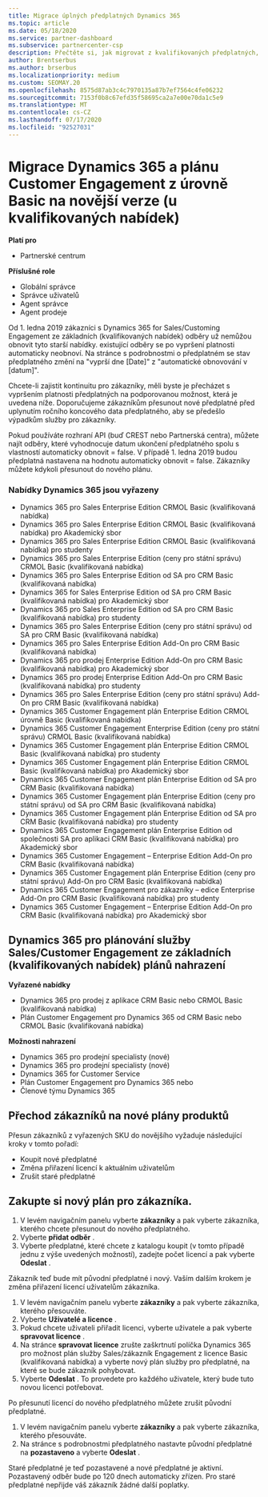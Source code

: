 ```yaml
---
title: Migrace úplných předplatných Dynamics 365
ms.topic: article
ms.date: 05/18/2020
ms.service: partner-dashboard
ms.subservice: partnercenter-csp
description: Přečtěte si, jak migrovat z kvalifikovaných předplatných, Basic Dynamics 365 na nové předplatné dřív, než vyprší platnost stávajících předplatných.
author: Brentserbus
ms.author: brserbus
ms.localizationpriority: medium
ms.custom: SEOMAY.20
ms.openlocfilehash: 8575d87ab3c4c7970135a87b7ef7564c4fe06232
ms.sourcegitcommit: 7153f0b8c67efd35f58695ca2a7e00e70da1c5e9
ms.translationtype: MT
ms.contentlocale: cs-CZ
ms.lasthandoff: 07/17/2020
ms.locfileid: "92527031"
---
```

# <a name="migrate-dynamics-365-and-customer-engagement-plan-from-basic-qualified-offers-to-newer-versions"></a>Migrace Dynamics 365 a plánu Customer Engagement z úrovně Basic na novější verze (u kvalifikovaných nabídek)

**Platí pro**

-  Partnerské centrum

**Příslušné role**
-   Globální správce
-   Správce uživatelů
-   Agent správce
-   Agent prodeje

Od 1. ledna 2019 zákazníci s Dynamics 365 for Sales/Customing Engagement ze základních (kvalifikovaných nabídek) odběry už nemůžou obnovit tyto starší nabídky. existující odběry se po vypršení platnosti automaticky neobnoví. Na stránce s podrobnostmi o předplatném se stav předplatného změní na "vyprší dne [Date]" z "automatické obnovování v [datum]". 

Chcete-li zajistit kontinuitu pro zákazníky, měli byste je přecházet s vypršením platnosti předplatných na podporovanou možnost, která je uvedena níže. Doporučujeme zákazníkům přesunout nové předplatné před uplynutím ročního koncového data předplatného, aby se předešlo výpadkům služby pro zákazníky.

Pokud používáte rozhraní API (buď CREST nebo Partnerská centra), můžete najít odběry, které vyhodnocuje datum ukončení předplatného spolu s vlastností automaticky obnovit = false. V případě 1. ledna 2019 budou předplatná nastavena na hodnotu automaticky obnovit = false. Zákazníky můžete kdykoli přesunout do nového plánu. 

### <a name="the-dynamics-365-offers-being-retired"></a>Nabídky Dynamics 365 jsou vyřazeny

- Dynamics 365 pro Sales Enterprise Edition CRMOL Basic (kvalifikovaná nabídka)
- Dynamics 365 pro Sales Enterprise Edition CRMOL Basic (kvalifikovaná nabídka) pro Akademický sbor
- Dynamics 365 pro Sales Enterprise Edition CRMOL Basic (kvalifikovaná nabídka) pro studenty
- Dynamics 365 pro Sales Enterprise Edition (ceny pro státní správu) CRMOL Basic (kvalifikovaná nabídka)
- Dynamics 365 pro Sales Enterprise Edition od SA pro CRM Basic (kvalifikovaná nabídka)
- Dynamics 365 for Sales Enterprise Edition od SA pro CRM Basic (kvalifikovaná nabídka) pro Akademický sbor
- Dynamics 365 pro Sales Enterprise Edition od SA pro CRM Basic (kvalifikovaná nabídka) pro studenty
- Dynamics 365 pro Sales Enterprise Edition (ceny pro státní správu) od SA pro CRM Basic (kvalifikovaná nabídka)
- Dynamics 365 pro Sales Enterprise Edition Add-On pro CRM Basic (kvalifikovaná nabídka)
- Dynamics 365 pro prodej Enterprise Edition Add-On pro CRM Basic (kvalifikovaná nabídka) pro Akademický sbor
- Dynamics 365 pro prodej Enterprise Edition Add-On pro CRM Basic (kvalifikovaná nabídka) pro studenty
- Dynamics 365 pro Sales Enterprise Edition (ceny pro státní správu) Add-On pro CRM Basic (kvalifikovaná nabídka)
- Dynamics 365 Customer Engagement plán Enterprise Edition CRMOL úrovně Basic (kvalifikovaná nabídka)
- Dynamics 365 Customer Engagement Enterprise Edition (ceny pro státní správu) CRMOL Basic (kvalifikovaná nabídka)
- Dynamics 365 Customer Engagement plán Enterprise Edition CRMOL Basic (kvalifikovaná nabídka) pro studenty
- Dynamics 365 Customer Engagement plán Enterprise Edition CRMOL Basic (kvalifikovaná nabídka) pro Akademický sbor
- Dynamics 365 Customer Engagement plán Enterprise Edition od SA pro CRM Basic (kvalifikovaná nabídka)
- Dynamics 365 Customer Engagement plán Enterprise Edition (ceny pro státní správu) od SA pro CRM Basic (kvalifikovaná nabídka)
- Dynamics 365 Customer Engagement plán Enterprise Edition od SA pro CRM Basic (kvalifikovaná nabídka) pro studenty
- Dynamics 365 Customer Engagement plán Enterprise Edition od společnosti SA pro aplikaci CRM Basic (kvalifikovaná nabídka) pro Akademický sbor
- Dynamics 365 Customer Engagement – Enterprise Edition Add-On pro CRM Basic (kvalifikovaná nabídka)
- Dynamics 365 Customer Engagement plán Enterprise Edition (ceny pro státní správu) Add-On pro CRM Basic (kvalifikovaná nabídka)
- Dynamics 365 Customer Engagement pro zákazníky – edice Enterprise Add-On pro CRM Basic (kvalifikovaná nabídka) pro studenty
- Dynamics 365 Customer Engagement – Enterprise Edition Add-On pro CRM Basic (kvalifikovaná nabídka) pro Akademický sbor



## <a name="dynamics-365-for-sales-customer-engagement-plan-from-basic-qualified-offers-replacement-plans"></a>Dynamics 365 pro plánování služby Sales/Customer Engagement ze základních (kvalifikovaných nabídek) plánů nahrazení

**Vyřazené nabídky**   

- Dynamics 365 pro prodej z aplikace CRM Basic nebo CRMOL Basic (kvalifikovaná nabídka)
- Plán Customer Engagement pro Dynamics 365 od CRM Basic nebo CRMOL Basic (kvalifikovaná nabídka)

**Možnosti nahrazení**
- Dynamics 365 pro prodejní specialisty (nové)
- Dynamics 365 pro prodejní specialisty (nové)
- Dynamics 365 for Customer Service
- Plán Customer Engagement pro Dynamics 365 nebo
- Členové týmu Dynamics 365



## <a name="transition-customers-to-new-product-plans"></a>Přechod zákazníků na nové plány produktů

Přesun zákazníků z vyřazených SKU do novějšího vyžaduje následující kroky v tomto pořadí:

- Koupit nové předplatné
- Změna přiřazení licencí k aktuálním uživatelům
- Zrušit staré předplatné

## <a name="purchase-the-new-plan-for-your-customer"></a>Zakupte si nový plán pro zákazníka.

1. V levém navigačním panelu vyberte **zákazníky** a pak vyberte zákazníka, kterého chcete přesunout do nového předplatného.
2. Vyberte **přidat odběr** .
3. Vyberte předplatné, které chcete z katalogu koupit (v tomto případě jednu z výše uvedených možností), zadejte počet licencí a pak vyberte **Odeslat** . 

Zákazník teď bude mít původní předplatné i nový. Vaším dalším krokem je změna přiřazení licencí uživatelům zákazníka.

1. V levém navigačním panelu vyberte **zákazníky** a pak vyberte zákazníka, kterého přesouváte.
2. Vyberte **Uživatelé a licence** .
3. Pokud chcete uživateli přiřadit licenci, vyberte uživatele a pak vyberte **spravovat licence** . 
4. Na stránce **spravovat licence** zrušte zaškrtnutí políčka Dynamics 365 pro možnost plán služby Sales/zákazník Engagement z licence Basic (kvalifikovaná nabídka) a vyberte nový plán služby pro předplatné, na které se bude zákazník pohybovat. 
5. Vyberte **Odeslat** . To provedete pro každého uživatele, který bude tuto novou licenci potřebovat. 

Po přesunutí licencí do nového předplatného můžete zrušit původní předplatné. 

1. V levém navigačním panelu vyberte **zákazníky** a pak vyberte zákazníka, kterého přesouváte.
2. Na stránce s podrobnostmi předplatného nastavte původní předplatné na **pozastaveno** a vyberte **Odeslat** .

Staré předplatné je teď pozastavené a nové předplatné je aktivní. Pozastavený odběr bude po 120 dnech automaticky zřízen. Pro staré předplatné nepřijde váš zákazník žádné další poplatky.
 

 



